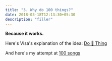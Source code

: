 ```yaml
---
title: "3. Why do 100 things?"
date: 2018-03-18T12:13:30+05:30
description: "filler"
---
```

  

**Because it works.**

Here's Visa's explanation of the idea: [Do 💯 Thing](http://www.visakanv.com/blog/100-2/)

And here's my attempt at [100 songs](https://onehundredsongs.netlify.app/)

